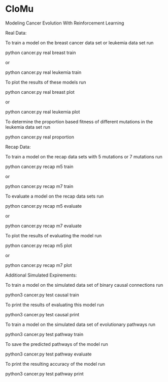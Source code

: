 # CloMu
Modeling Cancer Evolution With Reinforcement Learning



Real Data:

To train a model on the breast cancer data set or leukemia data set run

python cancer.py real breast train

or 

python cancer.py real leukemia train




To plot the results of these models run

python cancer.py real breast plot

or

python cancer.py real leukemia plot



To determine the proportion based fitness of different mutations in the leukemia data set run 


python cancer.py real proportion


Recap Data:


To train a model on the recap data sets with 5 mutations or 7 mutations run

python cancer.py recap m5 train

or

python cancer.py recap m7 train


To evaluate a model on the recap data sets run

python cancer.py recap m5 evaluate

or 

python cancer.py recap m7 evaluate


To plot the results of evaluating the model run

python cancer.py recap m5 plot

or 

python cancer.py recap m7 plot



Additional Simulated Expirements:


To train a model on the simulated data set of binary causal connections run

python3 cancer.py test causal train

To print the results of evaluating this model run

python3 cancer.py test causal print


To train a model on the simulated data set of evolutionary pathways run

python3 cancer.py test pathway train

To save the predicted pathways of the model run

python3 cancer.py test pathway evaluate

To print the resulting accuracy of the model run

python3 cancer.py test pathway print




